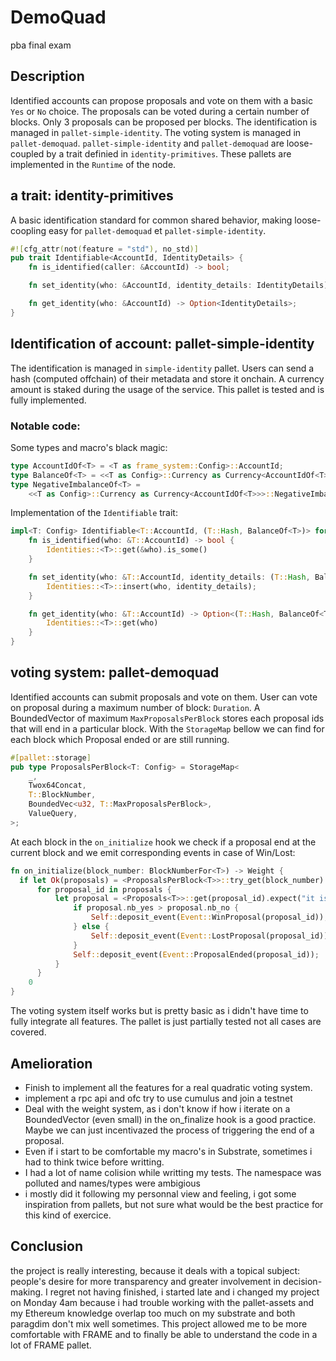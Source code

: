 # DemoQuad

pba final exam

## Description

Identified accounts can propose proposals and vote on them with a basic `Yes` or `No` choice.
The proposals can be voted during a certain number of blocks.
Only 3 proposals can be proposed per blocks.
The identification is managed in `pallet-simple-identity`.
The voting system is managed in `pallet-demoquad`.
`pallet-simple-identity` and `pallet-demoquad` are loose-coupled by a trait definied in `identity-primitives`.
These pallets are implemented in the `Runtime` of the node.

## a trait: identity-primitives

A basic identification standard for common shared behavior, making loose-coopling easy for `pallet-demoquad` et `pallet-simple-identity`.

```rust
#![cfg_attr(not(feature = "std"), no_std)]
pub trait Identifiable<AccountId, IdentityDetails> {
	fn is_identified(caller: &AccountId) -> bool;

	fn set_identity(who: &AccountId, identity_details: IdentityDetails);

	fn get_identity(who: &AccountId) -> Option<IdentityDetails>;
}
```

## Identification of account: pallet-simple-identity

The identification is managed in `simple-identity` pallet.
Users can send a hash (computed offchain) of their metadata and store it onchain.
A currency amount is staked during the usage of the service.
This pallet is tested and is fully implemented.

### Notable code:

Some types and macro's black magic:

```rust
type AccountIdOf<T> = <T as frame_system::Config>::AccountId;
type BalanceOf<T> = <<T as Config>::Currency as Currency<AccountIdOf<T>>>::Balance;
type NegativeImbalanceOf<T> =
	<<T as Config>::Currency as Currency<AccountIdOf<T>>>::NegativeImbalance;
```

Implementation of the `Identifiable` trait:

```rust
impl<T: Config> Identifiable<T::AccountId, (T::Hash, BalanceOf<T>)> for Pallet<T> {
	fn is_identified(who: &T::AccountId) -> bool {
		Identities::<T>::get(&who).is_some()
	}

	fn set_identity(who: &T::AccountId, identity_details: (T::Hash, BalanceOf<T>)) {
		Identities::<T>::insert(who, identity_details);
	}

	fn get_identity(who: &T::AccountId) -> Option<(T::Hash, BalanceOf<T>)> {
		Identities::<T>::get(who)
	}
}
```

## voting system: pallet-demoquad

Identified accounts can submit proposals and vote on them.
User can vote on proposal during a maximum number of block: `Duration`.
A BoundedVector of maximum `MaxProposalsPerBlock` stores each proposal ids that will end in a particular block.
With the `StorageMap` bellow we can find for each block which Proposal ended or are still running.

```rust
#[pallet::storage]
pub type ProposalsPerBlock<T: Config> = StorageMap<
	_,
	Twox64Concat,
	T::BlockNumber,
	BoundedVec<u32, T::MaxProposalsPerBlock>,
	ValueQuery,
>;
```

At each block in the `on_initialize` hook we check if a proposal end at the current block and we emit corresponding events in case of Win/Lost:

```rust
fn on_initialize(block_number: BlockNumberFor<T>) -> Weight {
  if let Ok(proposals) = <ProposalsPerBlock<T>>::try_get(block_number) {
	  for proposal_id in proposals {
		  let proposal = <Proposals<T>>::get(proposal_id).expect("it is chechk!!");
			  if proposal.nb_yes > proposal.nb_no {
				  Self::deposit_event(Event::WinProposal(proposal_id));
			  } else {
				  Self::deposit_event(Event::LostProposal(proposal_id))
			  }
			  Self::deposit_event(Event::ProposalEnded(proposal_id));
		  }
	  }
	0
}
```

The voting system itself works but is pretty basic as i didn't have time to fully integrate all features.
The pallet is just partially tested not all cases are covered.

## Amelioration

- Finish to implement all the features for a real quadratic voting system.
- implement a rpc api and ofc try to use cumulus and join a testnet
- Deal with the weight system, as i don't know if how i iterate on a BoundedVector (even small) in the on_finalize hook
  is a good practice. Maybe we can just incentivazed the process of triggering the end of a proposal.
- Even if i start to be comfortable my macro's in Substrate, sometimes i had to think twice before writting.
- I had a lot of name colision while writting my tests. The namespace was polluted and names/types were ambigious
- i mostly did it following my personnal view and feeling, i got some inspiration from pallets, but not sure what would be the best practice for this kind of exercice.

## Conclusion

the project is really interesting, because it deals with a topical subject: people's desire for more transparency and greater involvement in decision-making.
I regret not having finished, i started late and i changed my project on Monday 4am because i had trouble working with the pallet-assets and my Ethereum knowledge overlap too much on my substrate and both paragdim don't mix well sometimes.
This project allowed me to be more comfortable with FRAME and to finally be able to understand the code in a lot of FRAME pallet.
